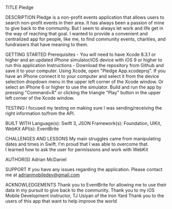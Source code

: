 TITLE
Pledge

DESCRIPTION
Pledge is a non-profit events application that allows users to search non-profit events in their area.  It has always been a passion of mine to give back to the community. But I seem to always let work and life get in the way of reaching that goal.  I wanted to provide a convenient and centralized app for people, like me, to find community events, charities, and fundraisers that have meaning to them.


GETTING STARTED
Prerequisites - You will need to have Xcode 8.3.1 or higher and an updated iPhone simulator/iOS device with iOS 9 or higher to run this application
Instructions - Download the repository from Github and save it to your computer.  Using Xcode, open "Pledge App.xcodeproj".  If you have an iPhone connect it to your computer and select it from the device selection dropdown menu in the upper left corner of the Xcode window. Or select an iPhone 6 or higher to use the simulator.  Build and run the app by pressing "Command+R" or clicking the triangle "Play" button in the upper left corner of the Xcode window. 


TESTING
I focused my testing on making sure I was sending/receiving the right information to/from the API.

BUILT WITH
Language(s): Swift 3, JSON
Framework(s): Foundation, UIKit, WebKit
API(s): EventBrite

CHALLENGES AND LESSONS
My main struggles came from manipulating dates and times in Swift.  I'm proud that I was able to overcome that.  
I learned how to ask the user for permissions and work with WebKit

AUTHOR(S)
Adrian McDaniel

SUPPORT If you have any issues regarding the application. Please contact me at adrianmobiledev@gmail.com

ACKNOWLEDGEMENTS
Thank you to EventBrite for allowing me to use their data in my pursuit to give back to the community.
Thank you to my iOS Mobile Development instructor, TJ Usiyan of the Iron Yard
Thank you to the users of this app that want to help improve the world
